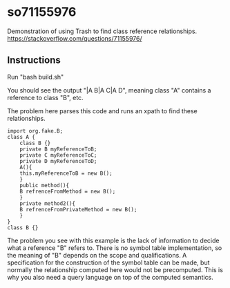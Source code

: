 # so71155976

Demonstration of using Trash to find class reference relationships.
https://stackoverflow.com/questions/71155976/

## Instructions

Run "bash build.sh"

You should see the output "|A B|A C|A D", meaning class "A" contains a reference to class "B", etc.

The problem here parses this code and runs an xpath to find these relationships.


	import org.fake.B;
	class A {
	    class B {}
	    private B myReferenceToB;
	    private C myReferenceToC;
	    private D myReferenceToD;
	    A(){
		this.myReferenceToB = new B();
	    }
	    public method(){
		B refrenceFromMethod = new B();
	    }
	    private method2(){
		B refrenceFromPrivateMethod = new B();
	    }
	}
	class B {}

The problem you see with this example is the lack of information to decide what a reference
"B" refers to. There is no symbol table implementation, so the meaning of "B" depends on the
scope and qualifications. A specification for the construction of the symbol table can be made,
but normally the relationship computed here would not be precomputed. This is why you also need
a query language on top of the computed semantics.
